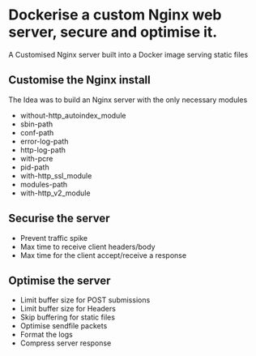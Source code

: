 # Dockerise a custom Nginx web server, secure and optimise it.
A Customised Nginx server built into a Docker image serving static files

## Customise the Nginx install
The Idea was to build an Nginx server with the only necessary modules
- without-http_autoindex_module
- sbin-path
- conf-path
- error-log-path
- http-log-path
- with-pcre
- pid-path
- with-http_ssl_module
- modules-path
- with-http_v2_module

## Securise the server
- Prevent traffic spike
- Max time to receive client headers/body
- Max time for the client accept/receive a response

## Optimise the server
- Limit buffer size for POST submissions
- Limit buffer size for Headers
- Skip buffering for static files
- Optimise sendfile packets
- Format the logs
- Compress server response

